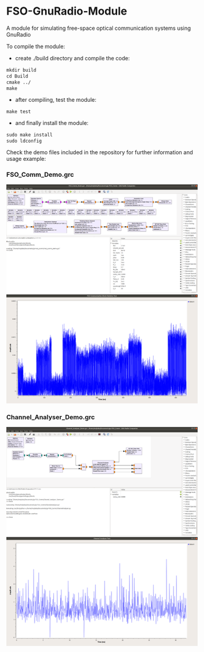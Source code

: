 # FSO-GnuRadio-Module
A module for simulating free-space optical communication systems using GnuRadio

To compile the module:
- create ./build directory and compile the code:
```
mkdir build
cd Build
cmake ../
make
```

- after compiling, test the module:
```
make test
```

- and finally install the module:
```
sudo make install
sudo ldconfig
```

Check the demo files included in the repository for further information and usage example:

### FSO_Comm_Demo.grc
![Screenshot](FSO_Comm_Sys.png)
![Screenshot](FSO_Comm_Sig.png)

### Channel_Analyser_Demo.grc
![Screenshot](Chan_An_Sys.png)
![Screenshot](Chan_An_Sig.png)
